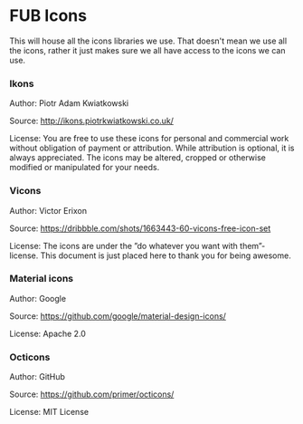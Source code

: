 # FUB Icons

This will house all the icons libraries we use. That doesn't mean we use all the icons, rather it just makes sure we all have access to the icons we can use.


### Ikons
Author: Piotr Adam Kwiatkowski

Source: http://ikons.piotrkwiatkowski.co.uk/

License: You are free to use these icons for personal and commercial work without obligation of payment or attribution. While attribution is optional, it is always appreciated. The icons may be altered, cropped or otherwise modified or manipulated for your needs.


### Vicons
Author: Victor Erixon

Source: https://dribbble.com/shots/1663443-60-vicons-free-icon-set

License: The icons are under the ”do whatever you want with them”- license. This document is just placed here to thank you for being awesome.


### Material icons
Author: Google

Source: https://github.com/google/material-design-icons/

License: Apache 2.0

### Octicons
Author: GitHub

Source: https://github.com/primer/octicons/

License: MIT License

